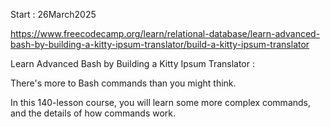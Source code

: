 Start : 26March2025 </br>

https://www.freecodecamp.org/learn/relational-database/learn-advanced-bash-by-building-a-kitty-ipsum-translator/build-a-kitty-ipsum-translator

Learn Advanced Bash by Building a Kitty Ipsum Translator :

There's more to Bash commands than you might think.

In this 140-lesson course, you will learn some more complex commands, and the details of how commands work.
